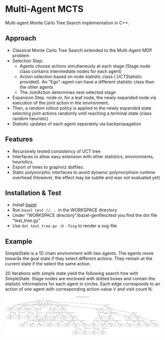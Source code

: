 # Multi-Agent MCTS
Multi-agent Monte Carlo Tree Search implementation in C++.

## Approach
- Classical Monte Carlo Tree Search extended to the Multi-Agent MDP problem
- Selection Step: 
    - Agents choose actions simultaneusly at each stage (Stage node class contains intermediate nodes for each agent)
    - Action selection based on node statistic class ( UCTStatistic provided). An "Ego"-agent can have a different statistic class than the other agents
    - The JoinAction determines next selected stage
- Expansion Step. node or, for a leaf node, the newly expanded node via execution of the joint action in the environment. 
- Then, a random rollout policy is applied to the newly expanded state selecting joint actions randomly until reaching a terminal state (class random heuristic)
- Statistic updates of each agent separately via backpropagation


## Features
- Recursively tested consistency of UCT tree  
- Interfaces to allow easy extension with other statistics, environments, heuristics.
- Export of trees to graphviz dotfiles.
- Static polymorphic interfaces to avoid dynamic polymorphism runtime overhead (However, the effect may be subtle and was not evaluated yet)

## Installation & Test
- Install [bazel](https://docs.bazel.build/versions/master/install.html)
- Run `bazel test //...` in the WORKSPACE directory
- Under "WORKSPACE directory"/bazel-genfiles/test you find the dot file "test_tree.gy"
- Use `dot test_tree.gv -O -Tsvg` to render a svg-file


## Example

SimpleState is a 1D chain environment with two agents.
The agents move towards the goal state if they select different actions.
They remain at the current state if the select the same action.

20 iterations with simple state yield the following search tree with SimpleState.
Stage nodes are enclosed with dotted boxes and contain the statistic informations for each agent in circles.
Each edge corresponds to an action of one agent with corresponding action-value V and visit count N.

![Search tree example](/doc/simple_state_test_tree.svg)

